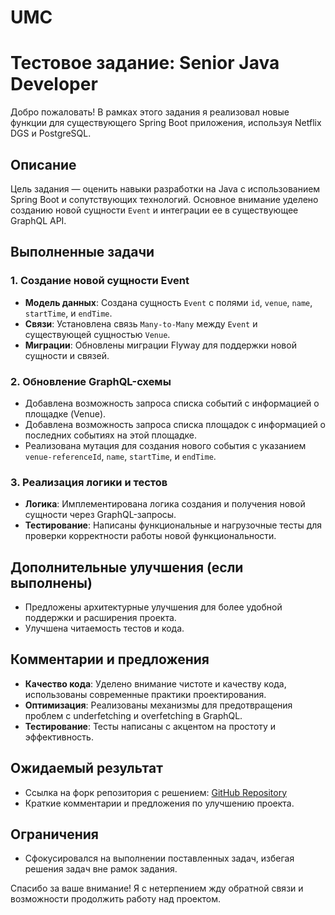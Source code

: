 # UMC

# Тестовое задание: Senior Java Developer

Добро пожаловать! В рамках этого задания я реализовал новые функции для существующего Spring Boot приложения, используя Netflix DGS и PostgreSQL.

## Описание

Цель задания — оценить навыки разработки на Java с использованием Spring Boot и сопутствующих технологий. Основное внимание уделено созданию новой сущности `Event` и интеграции ее в существующее GraphQL API.

## Выполненные задачи

### 1. Создание новой сущности Event

- **Модель данных**: Создана сущность `Event` с полями `id`, `venue`, `name`, `startTime`, и `endTime`.
- **Связи**: Установлена связь `Many-to-Many` между `Event` и существующей сущностью `Venue`.
- **Миграции**: Обновлены миграции Flyway для поддержки новой сущности и связей.

### 2. Обновление GraphQL-схемы

- Добавлена возможность запроса списка событий с информацией о площадке (Venue).
- Добавлена возможность запроса списка площадок с информацией о последних событиях на этой площадке.
- Реализована мутация для создания нового события с указанием `venue-referenceId`, `name`, `startTime`, и `endTime`.

### 3. Реализация логики и тестов

- **Логика**: Имплементирована логика создания и получения новой сущности через GraphQL-запросы.
- **Тестирование**: Написаны функциональные и нагрузочные тесты для проверки корректности работы новой функциональности.

## Дополнительные улучшения (если выполнены)

- Предложены архитектурные улучшения для более удобной поддержки и расширения проекта.
- Улучшена читаемость тестов и кода.

## Комментарии и предложения

- **Качество кода**: Уделено внимание чистоте и качеству кода, использованы современные практики проектирования.
- **Оптимизация**: Реализованы механизмы для предотвращения проблем с underfetching и overfetching в GraphQL.
- **Тестирование**: Тесты написаны с акцентом на простоту и эффективность.

## Ожидаемый результат

- Ссылка на форк репозитория с решением: [GitHub Repository](https://github.com/ваш-логин/ваш-репозиторий)
- Краткие комментарии и предложения по улучшению проекта.

## Ограничения

- Сфокусировался на выполнении поставленных задач, избегая решения задач вне рамок задания.

Спасибо за ваше внимание! Я с нетерпением жду обратной связи и возможности продолжить работу над проектом.
